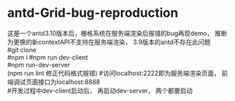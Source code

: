 # antd-Grid-bug-reproduction  
这是一个antd3.10版本后，栅格系统在服务端渲染后报错的bug再现demo， 推断为更换的新contextAPI不支持在服务端渲染， 3.9版本的antd不存在此问题  
#git clone  
#npm i
#npm run dev-client  
#npm run-dev-server  
(npm run lint 修正代码格式报错)
#访问localhost:2222即为服务端渲染页面， 前端调试页面接口为localhost:8888  
#开发过程中dev-client启动后， 再启动dev-server， 两个都要启动  
